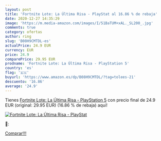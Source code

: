 ```yaml
---
layout: post
title: 'Fortnite Lote: La Última Risa - PlayStat al 16.86 % de rebaja'
date: 2020-12-27 14:35:29
image: 'https://m.media-amazon.com/images/I/51BaTUM+xAL._SL200_.jpg'
comments: true
category: ofertas
author: ring
slug: 'B08H9CMTDL-es'
actualPrice: 24.9 EUR
currency: EUR
price: 24.9
comparePrice: 29.95 EUR
prodname: 'Fortnite Lote: La Última Risa - PlayStation 5'
country: 'es'
flag: '🇪🇸'
buyurl: 'https://www.amazon.es/dp/B08H9CMTDL/?tag=tolees-21'
descuento: '16.86'
average: '24.9'
---
```


Tienes [Fortnite Lote: La Última Risa - PlayStation 5](https://www.amazon.es/dp/B08H9CMTDL/?tag=tolees-21) con precio final de  24.9 EUR (original: 29.95 EUR) (16.86 %  de rebaja) aqui!

[![Fortnite Lote: La Última Risa - PlayStat](https://m.media-amazon.com/images/I/51BaTUM+xAL._SL200_.jpg)](https://www.amazon.es/dp/B08H9CMTDL/?tag=tolees-21)

🔎:


[Comprar!!!](https://www.amazon.es/dp/B08H9CMTDL/?tag=tolees-21)
